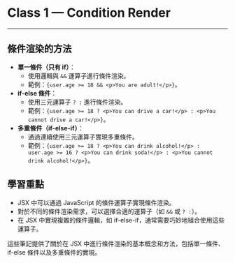 # Class 1 — Condition Render
- - -
## 條件渲染的方法
- **單一條件（只有 if）**：
    - 使用邏輯與 `&&` 運算子進行條件渲染。
    - 範例：`{user.age >= 18 && <p>You are adult!</p>}`。
- **if-else 條件**：
    - 使用三元運算子 `? :` 進行條件渲染。
    - 範例：`{user.age >= 18 ? <p>You can drive a car!</p> : <p>You cannot drive a car!</p>}`。
- **多重條件（if-else-if）**：
    - 通過連續使用三元運算子實現多重條件。
    - 範例：`{user.age >= 18 ? <p>You can drink alcohol!</p> : user.age >= 16 ? <p>You can drink soda!</p> : <p>You cannot drink alcohol!</p>}`。

## 學習重點
- JSX 中可以通過 JavaScript 的條件運算子實現條件渲染。
- 對於不同的條件渲染需求，可以選擇合適的運算子（如 `&&` 或 `? :`）。
- 在 JSX 中實現複雜的條件邏輯，如 if-else-if，通常需要巧妙地組合使用這些運算子。

這些筆記提供了關於在 JSX 中進行條件渲染的基本概念和方法，包括單一條件、if-else 條件以及多重條件的實現。

